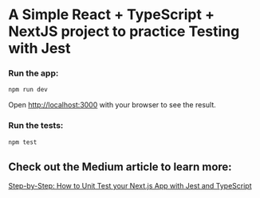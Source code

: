 # A Simple React + TypeScript + NextJS project to practice Testing with Jest

### Run the app:

```bash
npm run dev
```

Open [http://localhost:3000](http://localhost:3000) with your browser to see the result.

### Run the tests:

```bash
npm test
```

## Check out the Medium article to learn more:

[Step-by-Step: How to Unit Test your Next.js App with Jest and TypeScript](https://medium.com/@maishaChow/step-by-step-how-to-unit-test-your-next-js-app-with-jest-and-typescript-24c610ef06a0)
